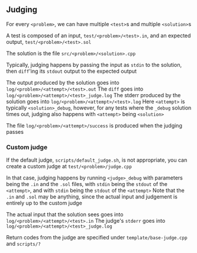 ## Judging

For every `<problem>`, we can have multiple `<test>`s and multiple `<solution>`s

A test is composed of an input, `test/<problem>/<test>.in`, and an expected output, `test/<problem>/<test>.sol`

The solution is the file `src/<problem>/<solution>.cpp`

Typically, judging happens by passing the input as `stdin` to the solution, then `diff`'ing its `stdout` output to the expected output

The output produced by the solution goes into `log/<problem>/<attempt>/<test>.out` The `diff` goes into `log/<problem>/<attempt>/<test>_judge.log`
The stderr produced by the solution goes into `log/<problem>/<attempt>/<test>.log`
Here `<attempt>` is typically `<solution>_debug`, however, for any tests where the `_debug` solution times out, judging also happens with `<attempt>` being `<solution>`

The file `log/<problem>/<attempt>/success` is produced when the judging passes

### Custom judge

If the default judge, `scripts/default_judge.sh`, is not appropriate, you can create a custom judge at `test/<problem>/judge.cpp`

In that case, judging happens by running `<judge>_debug` with parameters being the `.in` and the `.sol` files, with `stdin` being the `stdout` of the `<attempt>`, and with `stdin` being the `stdout` of the `<attempt>`
Note that the `.in` and `.sol` may be anything, since the actual input and judgement is entirely up to the custom judge

The actual input that the solution sees goes into `log/<problem>/<attempt>/<test>.in`
The judge's `stderr` goes into `log/<problem>/<attempt>/<test>_judge.log`

Return codes from the judge are specified under `template/base-judge.cpp` and `scripts/?`
